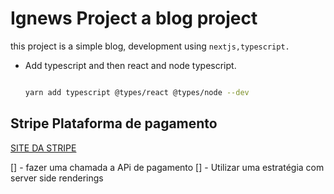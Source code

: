 # Ignews Project a blog project

this project is a simple blog, development using `nextjs,typescript.`

-   Add typescript and then react and node typescript.

    ```bash

    yarn add typescript @types/react @types/node --dev
    ```

## Stripe Plataforma de pagamento

[SITE DA STRIPE](https://dashboard.stripe.com/settings)

[] - fazer uma chamada a APi de pagamento
[] - Utilizar uma estratégia com server side renderings
